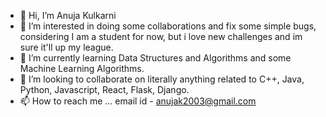 - 👋 Hi, I’m Anuja Kulkarni
- 👀 I’m interested in doing some collaborations and fix some simple bugs, considering I am a student for now, but i love new challenges and im sure it'll up my league.
- 🌱 I’m currently learning Data Structures and Algorithms and some Machine Learning Algorithms.
- 💞️ I’m looking to collaborate on literally anything related to C++, Java, Python, Javascript, React, Flask, Django.
- 📫 How to reach me ... email id - anujak2003@gmail.com
